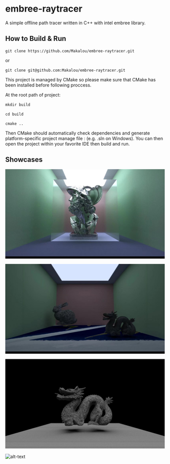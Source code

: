 # embree-raytracer
 A simple offline path tracer written in C++ with intel embree library.
## How to Build & Run
```shell
git clone https://github.com/Makalou/embree-raytracer.git
```
or 
```shell
git clone git@github.com:Makalou/embree-raytracer.git
```
This project is managed by CMake so please make sure that CMake has been installed before following proccess.

At the root path of project:
```shell
mkdir build
```
```shell
cd build
```
```shell
cmake ..
```
Then CMake should automatically check dependencies and generate platform-specific project manage file : (e.g. .sln on Windows). You can then open the project within your favorite IDE then build and run.

## Showcases

![plot](./img/IMG_0258.jpeg)

![plot](./img/IMG_0259.jpeg)

![plot](./img/random_scene_light.PNG)

![alt-text](./img/room_with_color.gif)
